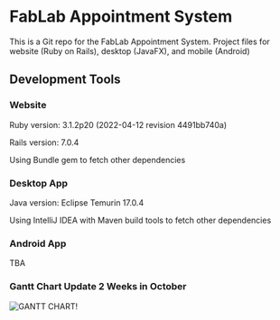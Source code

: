 # FabLab Appointment System

This is a Git repo for the FabLab Appointment System. Project files for website (Ruby on Rails), desktop (JavaFX), and mobile (Android)

## Development Tools

### Website

Ruby version: 3.1.2p20 (2022-04-12 revision 4491bb740a)

Rails version: 7.0.4

Using Bundle gem to fetch other dependencies

### Desktop App

Java version: Eclipse Temurin 17.0.4

Using IntelliJ IDEA with Maven build tools to fetch other dependencies

### Android App

TBA

### Gantt Chart Update 2 Weeks in October

![GANTT CHART!](https://user-images.githubusercontent.com/114860611/196327012-e1507b93-b116-418e-b360-cb29bc690605.JPG)
